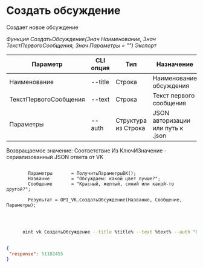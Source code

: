﻿---
sidebar_position: 1
---

# Создать обсуждение
 Создает новое обсуждение


*Функция СоздатьОбсуждение(Знач Наименование, Знач ТекстПервогоСообщения, Знач Параметры = "") Экспорт*

  | Параметр | CLI опция | Тип | Назначение |
  |-|-|-|-|
  | Наименование | --title | Строка | Наименование обсуждения |
  | ТекстПервогоСообщения | --text | Строка | Текст первого сообщения |
  | Параметры | --auth | Структура из Строка | JSON авторизации или путь к .json |

  
  Возвращаемое значение:   Соответствие Из КлючИЗначение - сериализованный JSON ответа от VK

```bsl title="Пример кода"
	
        Параметры       = ПолучитьПараметрыВК();
        Название        = "Обсуждаем: какой цвет лучше?";
        Сообщение       = "Красный, желтый, синий или какой-то другой?";
        
        Результат = OPI_VK.СоздатьОбсуждение(Название, Сообщение, Параметры);
    
	
```

```sh title="Пример команды CLI"
    
      oint vk СоздатьОбсуждение --title %title% --text %text% --auth "ПолучитьПараметрыВК()"


```


```json title="Результат"

{
 "response": 51182455
}

```
